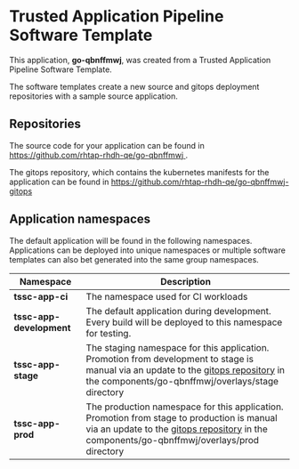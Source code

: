 # Trusted Application Pipeline Software Template

This application, **go-qbnffmwj**, was created from a Trusted Application Pipeline Software Template.

The software templates create a new source and gitops deployment repositories with a sample source application. 

## Repositories

The source code for your application can be found in [https://github.com/rhtap-rhdh-qe/go-qbnffmwj ](https://github.com/rhtap-rhdh-qe/go-qbnffmwj ).
 
The gitops repository, which contains the kubernetes manifests for the application can be found in 
[https://github.com/rhtap-rhdh-qe/go-qbnffmwj-gitops ](https://github.com/rhtap-rhdh-qe/go-qbnffmwj-gitops ) 

## Application namespaces 

The default application will be found in the following namespaces. Applications can be deployed into unique namespaces or multiple software templates can also bet generated into the same group namespaces.  

|  Namespace   |  Description   |  
| -------- | -------- |
| **tssc-app-ci** | The namespace used for CI workloads |
| **tssc-app-development** | The default application during development. Every build will be deployed to this namespace for testing. |
| **tssc-app-stage** | The staging namespace for this application. Promotion from development to stage is manual via an update to the [gitops repository](https://github.com/rhtap-rhdh-qe/go-qbnffmwj-gitops ) in the components/go-qbnffmwj/overlays/stage directory |
| **tssc-app-prod** | The production namespace for this application. Promotion from stage to production is manual via an update to the [gitops repository](https://github.com/rhtap-rhdh-qe/go-qbnffmwj-gitops ) in the components/go-qbnffmwj/overlays/prod directory |